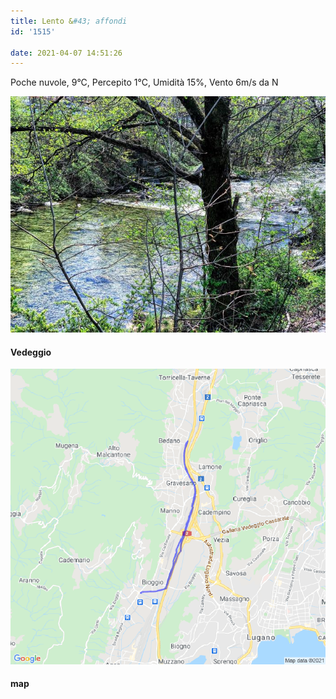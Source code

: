 ```yaml
---
title: Lento &#43; affondi
id: '1515'

date: 2021-04-07 14:51:26
---
```


Poche nuvole, 9°C, Percepito 1°C, Umidità 15%, Vento 6m/s da N

![image](/images/2021/08/IMG_3734.jpg)

#### Vedeggio

![image](/images/2021/08/20210407-activity-map.png)

#### map

